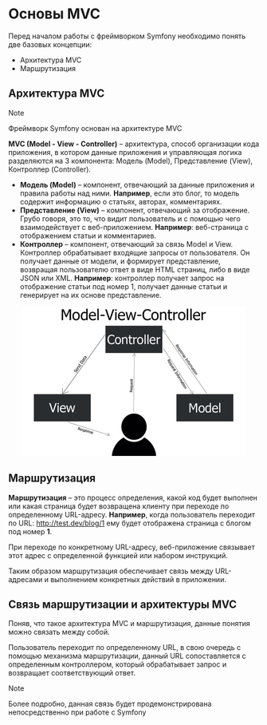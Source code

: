 # Основы MVC

Перед началом работы с фреймворком Symfony необходимо понять две базовых концепции:
* Архитектура MVC
* Маршрутизация

## Архитектура MVC

> [!NOTE]
> Фреймворк Symfony основан на архитектуре MVC

**MVC (Model - View - Controller)** – архитектура, способ организации кода приложения, в котором данные приложения и управляющая логика разделяются на 3 компонента: Модель (Model), Представление (View), Контроллер (Controller).

* **Модель (Model)** – компонент, отвечающий за данные приложения и правила работы над ними. **Например**, если это блог, то модель содержит информацию о статьях, авторах, комментариях.
* **Представление (View)** – компонент, отвечающий за отображение. Грубо говоря, это то, что видит пользователь и с помощью чего взаимодействует с веб-приложением. **Например**: веб-страница с отображением статьи и комментариев.
* **Контроллер** – компонент, отвечающий за связь Model и View. Контроллер обрабатывает входящие запросы от пользователя. Он получает данные от модели, и формирует представление, возвращая пользователю ответ в виде HTML страниц, либо в виде JSON или XML. **Например**: контроллер получает запрос на отображение статьи под номер 1, получает данные статьи и генерирует на их основе представление.

<p align="center">
    <img src="../../../files/02_MVC.jpg" alt="MVC structure"/> 
</p>

## Маршрутизация

**Маршрутизация** – это процесс определения, какой код будет выполнен или какая страница будет возвращена клиенту при переходе по определенному URL-адресу. **Например**, когда пользователь переходит по URL: http://test.dev/blog/1 ему будет отображена страница с блогом под номер **1**.

При переходе по конкретному URL-адресу, веб-приложение связывает этот адрес с определенной функцией или набором инструкций. 

Таким образом маршрутизация обеспечивает связь между URL-адресами и выполнением конкретных действий в приложении.

## Связь маршрутизации и архитектуры MVC 

Поняв, что такое архитектура MVC и маршрутизация, данные понятия можно связать между собой.

Пользователь переходит по определенному URL, в свою очередь с помощью механизма маршрутизации, данный URL сопоставляется с определенным контроллером, который обрабатывает запрос и возвращает соответствующий ответ.

> [!NOTE]
> Более подробно, данная связь будет продемонстрирована непосредственно при работе с Symfony